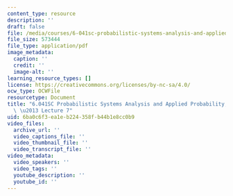 ```yaml
---
content_type: resource
description: ''
draft: false
file: /media/courses/6-041sc-probabilistic-systems-analysis-and-applied-probability-fall-2013/6ba0c6f3ea1eb224358fb44b1e8cc0b9_MIT6_041SCF13_lec07_300k.mp4.pdf
file_size: 573444
file_type: application/pdf
image_metadata:
  caption: ''
  credit: ''
  image-alt: ''
learning_resource_types: []
license: https://creativecommons.org/licenses/by-nc-sa/4.0/
ocw_type: OCWFile
resourcetype: Document
title: "6.041SC Probabilistic Systems Analysis and Applied Probability, Fall 2013Transcript\
  \ \u2013 Lecture 7"
uid: 6ba0c6f3-ea1e-b224-358f-b44b1e8cc0b9
video_files:
  archive_url: ''
  video_captions_file: ''
  video_thumbnail_file: ''
  video_transcript_file: ''
video_metadata:
  video_speakers: ''
  video_tags: ''
  youtube_description: ''
  youtube_id: ''
---
```

